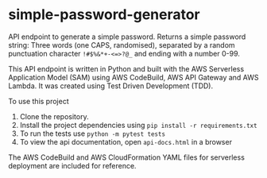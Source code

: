 # simple-password-generator

API endpoint to generate a simple password.
Returns a simple password string: Three words (one CAPS, randomised), separated by a random punctuation character
`!#$%&*+-<=>?@_` and ending with a number 0-99.

This API endpoint is written in Python and built with the AWS Serverless Application Model (SAM)
using AWS CodeBuild, AWS API Gateway and AWS Lambda.
It was created using Test Driven Development (TDD).

To use this project
1. Clone the repository.
2. Install the project dependencies using `pip install -r requirements.txt`
3. To run the tests use `python -m pytest tests`
4. To view the api documentation, open `api-docs.html` in a browser

The AWS CodeBuild and AWS CloudFormation YAML files for serverless deployment are included for reference.